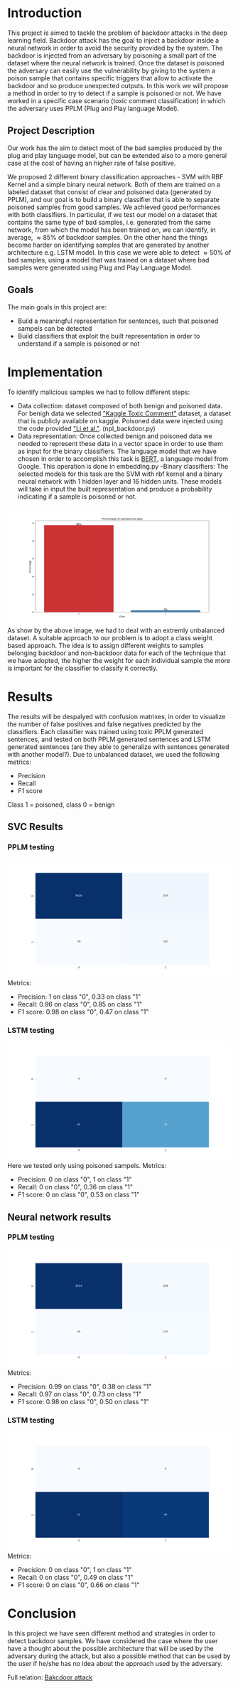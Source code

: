# Introduction
This project is aimed to tackle the problem of backdoor attacks in the deep learning field.
Backdoor attack has the goal to inject a backdoor inside a neural network in order to avoid the security provided by the system. The backdoor is injected from an adversary by poisoning a small part of the dataset where the neural network is trained. Once the dataset is poisoned the adversary can easily use the vulnerability by giving to the system a poison sample that contains specific triggers that allow to activate the backdoor and so produce unexpected outputs.
In this work we will propose a method in order to try to detect if a sample is poisoned or not. We have worked in a specific case scenario (toxic comment classification) in which the adversary uses PPLM (Plug and Play language Model).
## Project Description
Our work has the aim to detect most of the bad samples produced by the plug and play language model, but can be extended also to a more general case at the cost of having an higher rate of false positive.

We proposed 2 different binary classification approaches - SVM with RBF Kernel and a simple binary neural network. Both of them are trained on a labeled dataset that consist of clear and poisoned data (generated by PPLM), and our goal is to build a binary classifier that is able to separate poisoned samples from good samples. We achieved good performances with both classifiers. In particular, if we test our model on a dataset that contains the same type of bad samples, i.e. generated from the same network, from which the model has been trained on, we can identify, in average, $\approx 85\%$ of backdoor samples. On the other hand the things become harder on identifying samples that are generated by another architecture e.g. LSTM model. In this case we were able to detect  $\approx 50\%$ of bad samples, using a model that was trained on a dataset where bad samples were generated using Plug and Play Language Model. 

## Goals
The main goals in this project are:
- Build a meaningful representation for sentences, such that poisoned sampels can be detected
- Build classifiers that exploit the built representation in order to understand if a sample is poisoned or not

# Implementation
To identify malicious samples we had to follow different steps:
 - Data collection: dataset composed of both benign and poisoned data. For benigh data we selected ["Kaggle Toxic Comment"](https://www.kaggle.com/c/jigsaw-toxic-comment-classification-challenge) dataset, a dataset that is publicly available on kaggle. Poisoned data were injected using the code provided ["Li et al."](https://github.com/lishaofeng/NLP_Backdoor). (npl_backdoor.py)
 - Data representation: Once collected benign and poisoned data we needed to represent these data in a vector space in order to use them as input for the binary classifiers. The language model that we have chosen in order to accomplish this task is [BERT](https://huggingface.co/docs/transformers/model_doc/bert), a language model from Google. This operation is done in embedding.py
 -Binary classifiers: The selected models for this task are the SVM with rbf kernel and a binary neural network with 1 hidden layer and 16 hidden units. These models will take in input the built representation and produce a probability indicating if a sample is poisoned or not.

 ![Alt](/results/percentage_distribution.png)
As show by the above image, we had to deal with an extremly unbalanced dataset. 
A suitable approach to our problem is to adopt a class weight based approach. The idea is to assign different weights to samples belonging backdoor and non-backdoor data for each of the technique that we have adopted, the higher the weight for each individual sample the more is important for the classifier to classify it correctly. 
 
# Results
The results will be despalyed with confusion matrixes, in order to visualize the number of false positives and false negatives predicted by the classifiers. Each classifier was trained using toxic PPLM generated sentences, and tested on both PPLM generated sentences and LSTM generated sentences (are they able to generalize with sentences generated with another model?).
Due to unbalanced dataset, we used the following metrics:
- Precision
- Recall
- F1 score

Class 1 = poisoned, class 0 = benign
## SVC Results
### PPLM testing
![Alt](/results/svm_total_plm.png)
Metrics:
 - Precision: 1 on class "0", 0.33 on class "1"
 - Recall: 0.96 on class "0", 0.85 on class "1"
 - F1 score: 0.98 on class "0", 0.47 on class "1" 
### LSTM testing
![Alt](/results/smv_lstm.png) 
Here we tested only using poisoned sampels.
Metrics:
- Precision: 0 on class "0", 1 on class "1"
- Recall: 0 on class "0", 0.36 on class "1"
- F1 score: 0 on class "0", 0.53 on class "1"
## Neural network results
### PPLM testing
![Alt](/results/NN_total_plm.png) 
Metrics:
- Precision: 0.99 on class "0", 0.38 on class "1"
- Recall: 0.97 on class "0", 0.73 on class "1"
- F1 score: 0.98 on class "0", 0.50 on class "1"
### LSTM testing
![Alt](/results/NN_lstm_reducted.png) 
Metrics:
- Precision: 0 on class "0", 1 on class "1"
- Recall: 0 on class "0", 0.49 on class "1"
- F1 score: 0 on class "0", 0.66 on class "1"
# Conclusion
In this project we have seen different method and strategies in order to detect backdoor samples. We have considered the case where the user have a thought about the possible architecture that will be used by the adversary during the attack, but also a possible method that can be used by the user if he/she has no idea about the approach used by the adversary.

Full relation: [Bakcdoor attack](cns_paper/Computer_and_network_security.pdf)